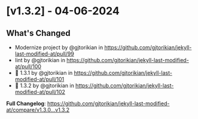 # [v1.3.2] - 04-06-2024
## What's Changed
* Modernize project by @gjtorikian in https://github.com/gjtorikian/jekyll-last-modified-at/pull/99
* lint by @gjtorikian in https://github.com/gjtorikian/jekyll-last-modified-at/pull/100
* :gem: 1.3.1 by @gjtorikian in https://github.com/gjtorikian/jekyll-last-modified-at/pull/101
* :gem: 1.3.2 by @gjtorikian in https://github.com/gjtorikian/jekyll-last-modified-at/pull/102


**Full Changelog**: https://github.com/gjtorikian/jekyll-last-modified-at/compare/v1.3.0...v1.3.2
